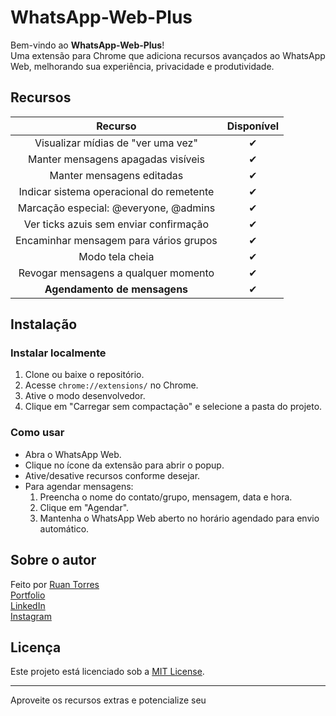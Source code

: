 # WhatsApp-Web-Plus

Bem-vindo ao **WhatsApp-Web-Plus**!  
Uma extensão para Chrome que adiciona recursos avançados ao WhatsApp Web, melhorando sua experiência, privacidade e produtividade.

## Recursos

| Recurso                                      | Disponível |
|:---------------------------------------------:|:----------:|
| Visualizar mídias de "ver uma vez"            |     ✔      |
| Manter mensagens apagadas visíveis            |     ✔      |
| Manter mensagens editadas                     |     ✔      |
| Indicar sistema operacional do remetente      |     ✔      |
| Marcação especial: @everyone, @admins         |     ✔      |
| Ver ticks azuis sem enviar confirmação        |     ✔      |
| Encaminhar mensagem para vários grupos        |     ✔      |
| Modo tela cheia                               |     ✔      |
| Revogar mensagens a qualquer momento          |     ✔      |
| **Agendamento de mensagens**                  |     ✔      |

## Instalação

### Instalar localmente

1. Clone ou baixe o repositório.
2. Acesse `chrome://extensions/` no Chrome.
3. Ative o modo desenvolvedor.
4. Clique em "Carregar sem compactação" e selecione a pasta do projeto.

### Como usar

- Abra o WhatsApp Web.
- Clique no ícone da extensão para abrir o popup.
- Ative/desative recursos conforme desejar.
- Para agendar mensagens:
  1. Preencha o nome do contato/grupo, mensagem, data e hora.
  2. Clique em "Agendar".
  3. Mantenha o WhatsApp Web aberto no horário agendado para envio automático.

## Sobre o autor

Feito por [Ruan Torres](https://github.com/RuanTorress)  
[Portfolio](https://ruantorress.github.io/Portfolio/)  
[LinkedIn](https://www.linkedin.com/in/ruanfabio59/)  
[Instagram](https://www.instagram.com/ruanfabio59/?igsh=YjE3OTVuNTFwbmxz&utm_source=qr)

## Licença

Este projeto está licenciado sob a [MIT License](LICENSE).

---

Aproveite os recursos extras e potencialize seu